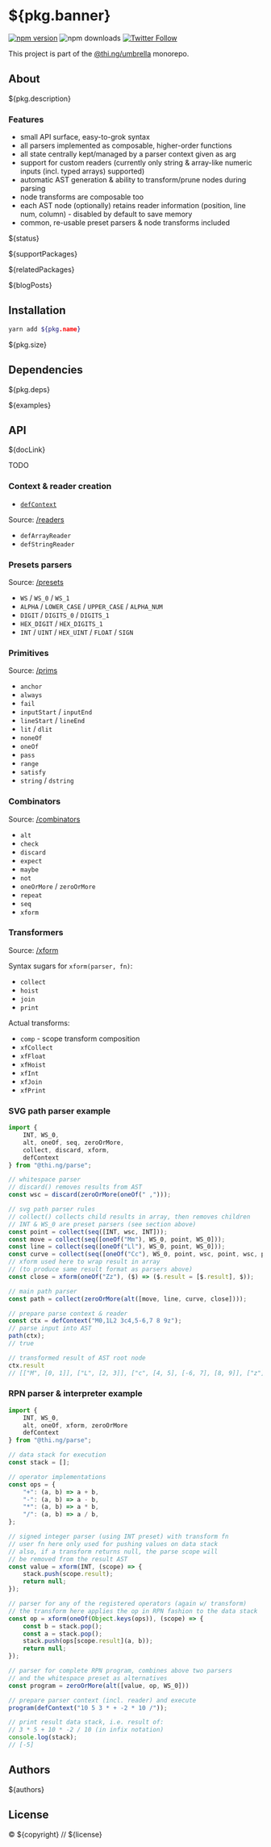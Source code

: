 # ${pkg.banner}

[![npm version](https://img.shields.io/npm/v/${pkg.name}.svg)](https://www.npmjs.com/package/${pkg.name})
![npm downloads](https://img.shields.io/npm/dm/${pkg.name}.svg)
[![Twitter Follow](https://img.shields.io/twitter/follow/thing_umbrella.svg?style=flat-square&label=twitter)](https://twitter.com/thing_umbrella)

This project is part of the
[@thi.ng/umbrella](https://github.com/thi-ng/umbrella/) monorepo.

<!-- TOC -->

## About

${pkg.description}

### Features

- small API surface, easy-to-grok syntax
- all parsers implemented as composable, higher-order functions
- all state centrally kept/managed by a parser context given as arg
- support for custom readers (currently only string & array-like numeric
  inputs (incl. typed arrays) supported)
- automatic AST generation & ability to transform/prune nodes during parsing
- node transforms are composable too
- each AST node (optionally) retains reader information (position, line
  num, column) - disabled by default to save memory
- common, re-usable preset parsers & node transforms included

${status}

${supportPackages}

${relatedPackages}

${blogPosts}

## Installation

```bash
yarn add ${pkg.name}
```

${pkg.size}

## Dependencies

${pkg.deps}

${examples}

## API

${docLink}

TODO

### Context & reader creation

- [`defContext`](https://github.com/thi-ng/umbrella/tree/feature/parse/packages/parse/src/context.ts)

Source:
[/readers](https://github.com/thi-ng/umbrella/tree/feature/parse/packages/parse/src/readers)

- `defArrayReader`
- `defStringReader`

### Presets parsers

Source:
[/presets](https://github.com/thi-ng/umbrella/tree/feature/parse/packages/parse/src/presets)

- `WS` / `WS_0` / `WS_1`
- `ALPHA` / `LOWER_CASE` / `UPPER_CASE` / `ALPHA_NUM`
- `DIGIT` / `DIGITS_0` / `DIGITS_1`
- `HEX_DIGIT` / `HEX_DIGITS_1`
- `INT` / `UINT` / `HEX_UINT` / `FLOAT` / `SIGN`

### Primitives

Source:
[/prims](https://github.com/thi-ng/umbrella/tree/feature/parse/packages/parse/src/prims)

- `anchor`
- `always`
- `fail`
- `inputStart` / `inputEnd`
- `lineStart` / `lineEnd`
- `lit` / `dlit`
- `noneOf`
- `oneOf`
- `pass`
- `range`
- `satisfy`
- `string` / `dstring`

### Combinators

Source:
[/combinators](https://github.com/thi-ng/umbrella/tree/feature/parse/packages/parse/src/combinators)

- `alt`
- `check`
- `discard`
- `expect`
- `maybe`
- `not`
- `oneOrMore` / `zeroOrMore`
- `repeat`
- `seq`
- `xform`

### Transformers

Source:
[/xform](https://github.com/thi-ng/umbrella/tree/feature/parse/packages/parse/src/xform)

Syntax sugars for `xform(parser, fn)`:

- `collect`
- `hoist`
- `join`
- `print`

Actual transforms:

- `comp` - scope transform composition
- `xfCollect`
- `xfFloat`
- `xfHoist`
- `xfInt`
- `xfJoin`
- `xfPrint`

### SVG path parser example

```ts
import {
    INT, WS_0,
    alt, oneOf, seq, zeroOrMore,
    collect, discard, xform,
    defContext
} from "@thi.ng/parse";

// whitespace parser
// discard() removes results from AST
const wsc = discard(zeroOrMore(oneOf(" ,")));

// svg path parser rules
// collect() collects child results in array, then removes children
// INT & WS_0 are preset parsers (see section above)
const point = collect(seq([INT, wsc, INT]));
const move = collect(seq([oneOf("Mm"), WS_0, point, WS_0]));
const line = collect(seq([oneOf("Ll"), WS_0, point, WS_0]));
const curve = collect(seq([oneOf("Cc"), WS_0, point, wsc, point, wsc, point, WS_0]));
// xform used here to wrap result in array
// (to produce same result format as parsers above)
const close = xform(oneOf("Zz"), ($) => ($.result = [$.result], $));

// main path parser
const path = collect(zeroOrMore(alt([move, line, curve, close])));

// prepare parse context & reader
const ctx = defContext("M0,1L2 3c4,5-6,7 8 9z");
// parse input into AST
path(ctx);
// true

// transformed result of AST root node
ctx.result
// [["M", [0, 1]], ["L", [2, 3]], ["c", [4, 5], [-6, 7], [8, 9]], ["z"]]
```

### RPN parser & interpreter example

```ts
import {
    INT, WS_0,
    alt, oneOf, xform, zeroOrMore
    defContext
} from "@thi.ng/parse";

// data stack for execution
const stack = [];

// operator implementations
const ops = {
    "+": (a, b) => a + b,
    "-": (a, b) => a - b,
    "*": (a, b) => a * b,
    "/": (a, b) => a / b,
};

// signed integer parser (using INT preset) with transform fn
// user fn here only used for pushing values on data stack
// also, if a transform returns null, the parse scope will
// be removed from the result AST
const value = xform(INT, (scope) => {
    stack.push(scope.result);
    return null;
});

// parser for any of the registered operators (again w/ transform)
// the transform here applies the op in RPN fashion to the data stack
const op = xform(oneOf(Object.keys(ops)), (scope) => {
    const b = stack.pop();
    const a = stack.pop();
    stack.push(ops[scope.result](a, b));
    return null;
});

// parser for complete RPN program, combines above two parsers
// and the whitespace preset as alternatives
const program = zeroOrMore(alt([value, op, WS_0]))

// prepare parser context (incl. reader) and execute
program(defContext("10 5 3 * + -2 * 10 /"));

// print result data stack, i.e. result of:
// 3 * 5 + 10 * -2 / 10 (in infix notation)
console.log(stack);
// [-5]
```

## Authors

${authors}

## License

&copy; ${copyright} // ${license}
